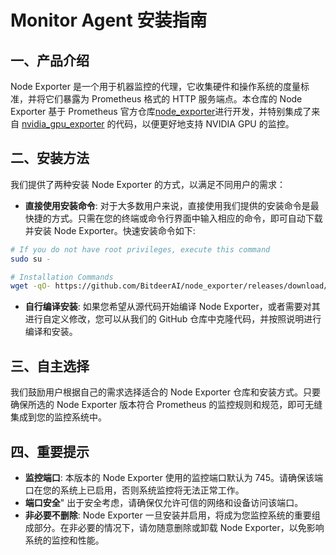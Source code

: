 # Monitor Agent 安装指南

## 一、产品介绍

Node Exporter 是一个用于机器监控的代理，它收集硬件和操作系统的度量标准，并将它们暴露为 Prometheus 格式的 HTTP 服务端点。本仓库的 Node Exporter 基于 Prometheus 官方仓库[node_exporter](https://github.com/prometheus/node_exporter)进行开发，并特别集成了来自 [nvidia_gpu_exporter](https://github.com/utkuozdemir/nvidia_gpu_exporter) 的代码，以便更好地支持 NVIDIA GPU 的监控。

## 二、安装方法

我们提供了两种安装 Node Exporter 的方式，以满足不同用户的需求：

- **直接使用安装命令**: 对于大多数用户来说，直接使用我们提供的安装命令是最快捷的方式。只需在您的终端或命令行界面中输入相应的命令，即可自动下载并安装 Node Exporter。快速安装命令如下:
  
```bash
# If you do not have root privileges, execute this command
sudo su -

# Installation Commands
wget -qO- https://github.com/BitdeerAI/node_exporter/releases/download/v1.0-sh/install.sh | bash
```
  
- **自行编译安装**: 如果您希望从源代码开始编译 Node Exporter，或者需要对其进行自定义修改，您可以从我们的 GitHub 仓库中克隆代码，并按照说明进行编译和安装。
  
## 三、自主选择

我们鼓励用户根据自己的需求选择适合的 Node Exporter 仓库和安装方式。只要确保所选的 Node Exporter 版本符合 Prometheus 的监控规则和规范，即可无缝集成到您的监控系统中。

## 四、重要提示

- **监控端口**: 本版本的 Node Exporter 使用的监控端口默认为 745。请确保该端口在您的系统上已启用，否则系统监控将无法正常工作。
- **端口安全**" 出于安全考虑，请确保仅允许可信的网络和设备访问该端口。
- **非必要不删除**: Node Exporter 一旦安装并启用，将成为您监控系统的重要组成部分。在非必要的情况下，请勿随意删除或卸载 Node Exporter，以免影响系统的监控和性能。
